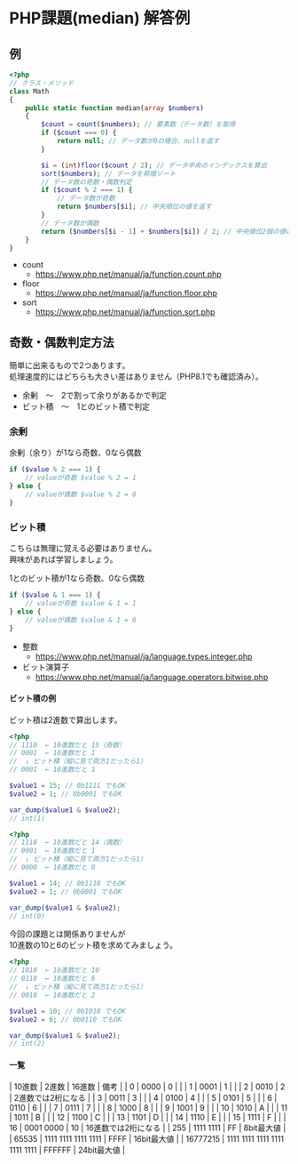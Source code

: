 # PHP課題(median) 解答例

## 例

```php
<?php
// クラス・メソッド
class Math
{
    public static function median(array $numbers)
    {
        $count = count($numbers); // 要素数（データ数）を取得
        if ($count === 0) {
            return null; // データ数が0の場合、nullを返す
        }

        $i = (int)floor($count / 2); // データ中央のインデックスを算出
        sort($numbers); // データを昇順ソート
        // データ数の奇数・偶数判定
        if ($count % 2 === 1) {
            // データ数が奇数
            return $numbers[$i]; // 中央順位の値を返す
        }
        // データ数が偶数
        return ($numbers[$i - 1] + $numbers[$i]) / 2; // 中央順位2個の値の平均値を返す
    }
}
```

- count
  - <https://www.php.net/manual/ja/function.count.php>
- floor
  - <https://www.php.net/manual/ja/function.floor.php>
- sort
  - <https://www.php.net/manual/ja/function.sort.php>

## 奇数・偶数判定方法

簡単に出来るもので2つあります。  
処理速度的にはどちらも大きい差はありません（PHP8.1でも確認済み）。

- 余剰　〜　2で割って余りがあるかで判定
- ビット積　〜　1とのビット積で判定

### 余剰

余剰（余り）が1なら奇数、0なら偶数

```php
if ($value % 2 === 1) {
    // valueが奇数 $value % 2 = 1
} else {
    // valueが偶数 $value % 2 = 0
}
```

### ビット積

こちらは無理に覚える必要はありません。  
興味があれば学習しましょう。  

1とのビット積が1なら奇数、0なら偶数

```php
if ($value & 1 === 1) {
    // valueが奇数 $value & 1 = 1
} else {
    // valueが偶数 $value & 1 = 0
}
```

- 整数
  - <https://www.php.net/manual/ja/language.types.integer.php>
- ビット演算子
  - <https://www.php.net/manual/ja/language.operators.bitwise.php>

#### ビット積の例

ビット積は2進数で算出します。  

```php
<?php
// 1110  ← 10進数だと 15（奇数）
// 0001  ← 10進数だと 1
//  ↓ ビット積（縦に見て両方1だったら1）
// 0001  ← 10進数だと 1

$value1 = 15; // 0b1111 でもOK
$value2 = 1; // 0b0001 でもOK

var_dump($value1 & $value2);
// int(1)
```

```php
<?php
// 1110  ← 10進数だと 14（偶数）
// 0001  ← 10進数だと 1
//  ↓ ビット積（縦に見て両方1だったら1）
// 0000  ← 10進数だと 0

$value1 = 14; // 0b1110 でもOK
$value2 = 1; // 0b0001 でもOK

var_dump($value1 & $value2);
// int(0)
```

今回の課題とは関係ありませんが  
10進数の10と6のビット積を求めてみましょう。

```php
<?php
// 1010  ← 10進数だと 10
// 0110  ← 10進数だと 6
//  ↓ ビット積（縦に見て両方1だったら1）
// 0010  ← 10進数だと 2

$value1 = 10; // 0b1010 でもOK
$value2 = 6; // 0b0110 でもOK

var_dump($value1 & $value2);
// int(2)
```

#### 一覧

| 10進数 | 2進数 | 16進数 | 備考 |
| 0 | 0000 | 0 |  |
| 1 | 0001 | 1 |  |
| 2 | 0010 | 2 | 2進数では2桁になる |
| 3 | 0011 | 3 |  |
| 4 | 0100 | 4 |  |
| 5 | 0101 | 5 |  |
| 6 | 0110 | 6 |  |
| 7 | 0111 | 7 |  |
| 8 | 1000 | 8 |  |
| 9 | 1001 | 9 |  |
| 10 | 1010 | A |  |
| 11 | 1011 | B |  |
| 12 | 1100 | C |  |
| 13 | 1101 | D |  |
| 14 | 1110 | E |  |
| 15 | 1111 | F |  |
| 16 | 0001 0000 | 10 | 16進数では2桁になる |
| 255 | 1111 1111 | FF | 8bit最大値 |
| 65535 | 1111 1111 1111 1111 | FFFF | 16bit最大値 |
| 16777215 | 1111 1111 1111 1111 1111 1111 | FFFFFF | 24bit最大値 |
